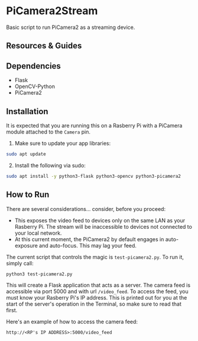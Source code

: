 # PiCamera2Stream

Basic script to run PiCamera2 as a streaming device.

## Resources & Guides



## Dependencies

* Flask
* OpenCV-Python
* PiCamera2

## Installation

It is expected that you are running this on a Rasberry Pi with a PiCamera module attached to the `Camera` pin.

1. Make sure to update your app libraries:

```bash
sudo apt update
```

2. Install the following via sudo:

```bash
sudo apt install -y python3-flask python3-opencv python3-picamera2
```

## How to Run

There are several considerations... consider, before you proceed:

* This exposes the video feed to devices only on the same LAN as your Rasberry Pi. The stream will be inaccessible to devices not connected to your local network.
* At this current moment, the PiCamera2 by default engages in auto-exposure and auto-focus. This may lag your feed.

The current script that controls the magic is `test-picamera2.py`. To run it, simply call:

```bash
python3 test-picamera2.py
```

This will create a Flask application that acts as a server. The camera feed is accessible via port 5000 and with url `/video_feed`. To access the feed, you must know your Rasberry Pi's IP address. This is printed out for you at the start of the server's operation in the Terminal, so make sure to read that first.

Here's an example of how to access the camera feed:

```
http://<RP's IP ADDRESS>:5000/video_feed
```